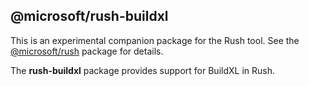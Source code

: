 ## @microsoft/rush-buildxl

This is an experimental companion package for the Rush tool. See the
[@microsoft/rush](https://www.npmjs.com/package/@microsoft/rush)
package for details.

The **rush-buildxl** package provides support for BuildXL in Rush.
